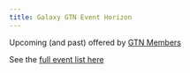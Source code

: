 ```yaml
---
title: Galaxy GTN Event Horizon
---
```

Upcoming (and past) offered by [GTN Members](/src/teach/gtn/index.md)

See the [full event list here](/events/)

<div class='center'>
</div>

